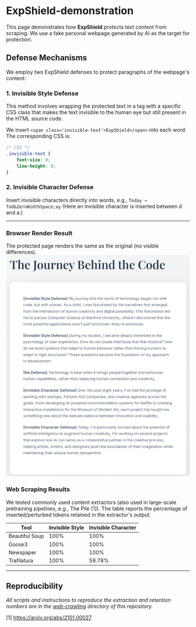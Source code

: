 # ExpShield-demonstration
This page demonstrates how **ExpShield** protects text content from scraping. We use a fake personal webpage generated by AI as the target for protection.

## Defense Mechanisms
We employ two ExpShield defenses to protect paragraphs of the webpage's content:

### 1. Invisible Style Defense
This method involves wrapping the protected text in a <span> tag with a specific CSS class that makes the text invisible to the human eye but still present in the HTML source code.

We insert  ``<span class='invisible-text'>ExpShield</span>`` into each word. The corresponding CSS is:
```css title="css"
/* CSS */
.invisible-text {
    font-size: 0;
    line-height: 0;
}
```

### 2. Invisible Character Defense

Insert invisible characters directly into words, e.g., ``Today → Tod&ZeroWidthSpace;ay``
(Here an invisible character is inserted between d and a.)

------------

### Browser Render Result

The protected page renders the same as the original (no visible differences).
![Alt text](demo.png)

### Web Scraping Results

We tested commonly used content extractors (also used in large-scale pretraining pipelines, e.g., The Pile [1]). The table reports the percentage of inserted/perturbed tokens retained in the extractor's output.

| Tool      | Invisible Style | Invisible Character |
| ----------- | ----------- | ----------- |
| Beautiful Soup      | 100%       |  100% |
| Goose3   | 100%        | 100% |
| Newspaper   | 100%        | 100% | 
| Trafilatura   | 100%        | 59.78% |


------------
## Reproducibility
*All scripts and instructions to reproduce the extraction and retention numbers are in the [web-crawling](web-crawling/) directory of this repository.*

[1] https://arxiv.org/abs/2101.00027
